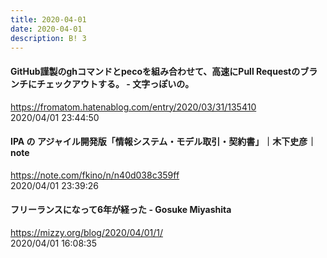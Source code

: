 ```yaml
---
title: 2020-04-01
date: 2020-04-01
description: B! 3
---
```


#### GitHub謹製のghコマンドとpecoを組み合わせて、高速にPull Requestのブランチにチェックアウトする。 - 文字っぽいの。
https://fromatom.hatenablog.com/entry/2020/03/31/135410<br>
2020/04/01 23:44:50<br>


#### IPA の アジャイル開発版「情報システム・モデル取引・契約書」｜木下史彦｜note
https://note.com/fkino/n/n40d038c359ff<br>
2020/04/01 23:39:26<br>


#### フリーランスになって6年が経った - Gosuke Miyashita
https://mizzy.org/blog/2020/04/01/1/<br>
2020/04/01 16:08:35<br>



